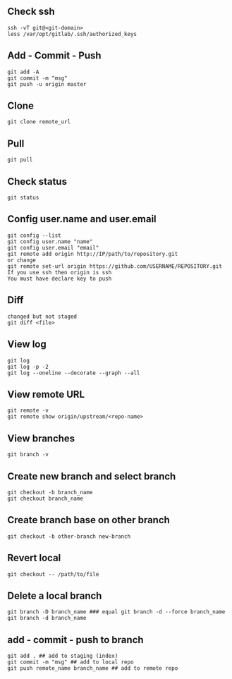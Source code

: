 ## Check ssh
```
ssh -vT git@<git-domain>
less /var/opt/gitlab/.ssh/authorized_keys
```

## Add - Commit - Push
```
git add -A
git commit -m "msg"
git push -u origin master
```

## Clone
```
git clone remote_url
```

## Pull
```
git pull
```

## Check status
```
git status
```

## Config user.name and user.email
```
git config --list
git config user.name "name"
git config user.email "email"
git remote add origin http://IP/path/to/repository.git
or change
git remote set-url origin https://github.com/USERNAME/REPOSITORY.git
If you use ssh then origin is ssh
You must have declare key to push
```

## Diff
```
changed but not staged
git diff <file>
```

## View log
```
git log
git log -p -2
git log --oneline --decorate --graph --all
```

## View remote URL
```
git remote -v
git remote show origin/upstream/<repo-name>
```

## View branches
```
git branch -v
```

## Create new branch and select branch
```
git checkout -b branch_name
git checkout branch_name
```

## Create branch base on other branch
```
git checkout -b other-branch new-branch
```

## Revert local
```
git checkout -- /path/to/file
```

## Delete a local branch
```
git branch -D branch_name ### equal git branch -d --force branch_name
git branch -d branch_name
```

## add - commit - push to branch
```
git add . ## add to staging (index)
git commit -m "msg" ## add to local repo
git push remote_name branch_name ## add to remote repo
```
